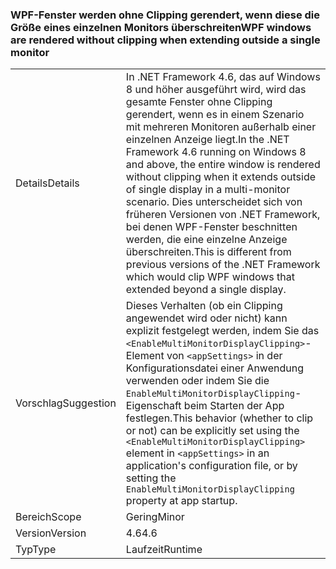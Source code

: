 ### <a name="wpf-windows-are-rendered-without-clipping-when-extending-outside-a-single-monitor"></a><span data-ttu-id="e6760-101">WPF-Fenster werden ohne Clipping gerendert, wenn diese die Größe eines einzelnen Monitors überschreiten</span><span class="sxs-lookup"><span data-stu-id="e6760-101">WPF windows are rendered without clipping when extending outside a single monitor</span></span>

|   |   |
|---|---|
|<span data-ttu-id="e6760-102">Details</span><span class="sxs-lookup"><span data-stu-id="e6760-102">Details</span></span>|<span data-ttu-id="e6760-103">In .NET Framework 4.6, das auf Windows 8 und höher ausgeführt wird, wird das gesamte Fenster ohne Clipping gerendert, wenn es in einem Szenario mit mehreren Monitoren außerhalb einer einzelnen Anzeige liegt.</span><span class="sxs-lookup"><span data-stu-id="e6760-103">In the .NET Framework 4.6 running on Windows 8 and above, the entire window is rendered without clipping when it extends outside of single display in a multi-monitor scenario.</span></span> <span data-ttu-id="e6760-104">Dies unterscheidet sich von früheren Versionen von .NET Framework, bei denen WPF-Fenster beschnitten werden, die eine einzelne Anzeige überschreiten.</span><span class="sxs-lookup"><span data-stu-id="e6760-104">This is different from previous versions of the .NET Framework which would clip WPF windows that extended beyond a single display.</span></span>|
|<span data-ttu-id="e6760-105">Vorschlag</span><span class="sxs-lookup"><span data-stu-id="e6760-105">Suggestion</span></span>|<span data-ttu-id="e6760-106">Dieses Verhalten (ob ein Clipping angewendet wird oder nicht) kann explizit festgelegt werden, indem Sie das <code>&lt;EnableMultiMonitorDisplayClipping&gt;</code>-Element von <code>&lt;appSettings&gt;</code> in der Konfigurationsdatei einer Anwendung verwenden oder indem Sie die <code>EnableMultiMonitorDisplayClipping</code>-Eigenschaft beim Starten der App festlegen.</span><span class="sxs-lookup"><span data-stu-id="e6760-106">This behavior (whether to clip or not) can be explicitly set using the <code>&lt;EnableMultiMonitorDisplayClipping&gt;</code> element in <code>&lt;appSettings&gt;</code> in an application's configuration file, or by setting the <code>EnableMultiMonitorDisplayClipping</code> property at app startup.</span></span>|
|<span data-ttu-id="e6760-107">Bereich</span><span class="sxs-lookup"><span data-stu-id="e6760-107">Scope</span></span>|<span data-ttu-id="e6760-108">Gering</span><span class="sxs-lookup"><span data-stu-id="e6760-108">Minor</span></span>|
|<span data-ttu-id="e6760-109">Version</span><span class="sxs-lookup"><span data-stu-id="e6760-109">Version</span></span>|<span data-ttu-id="e6760-110">4.6</span><span class="sxs-lookup"><span data-stu-id="e6760-110">4.6</span></span>|
|<span data-ttu-id="e6760-111">Typ</span><span class="sxs-lookup"><span data-stu-id="e6760-111">Type</span></span>|<span data-ttu-id="e6760-112">Laufzeit</span><span class="sxs-lookup"><span data-stu-id="e6760-112">Runtime</span></span>|

